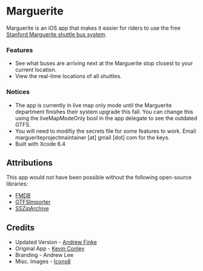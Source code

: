 # Marguerite

Marguerite is an iOS app that makes it easier for riders to use the free [Stanford Marguerite shuttle bus system](http://transportation.stanford.edu/marguerite/).

### Features
* See what buses are arriving next at the Marguerite stop closest to your current location.
* View the real-time locations of all shuttles.

### Notices
* The app is currently in live map only mode until the Marguerite department finishes their system upgrade this fall. You can change this using the liveMapModeOnly bool in the app delegate to see the outdated GTFS.
* You will need to modifiy the secrets file for some features to work. Email margueriteprojectmaintainer [at] gmail [dot] com for the keys.
* Built with Xcode 6.4

## Attributions
This app would not have been possible without the following open-source libraries:
* [FMDB](https://github.com/ccgus/fmdb)
* [GTFSImporter](https://github.com/jvashishtha/GTFSImporter)
* [SSZipArchive](https://github.com/ZipArchive/ZipArchive)


## Credits
* Updated Version - [Andrew Finke](https://github.com/J3D1-WARR10R)
* Original App - [Kevin Conley](https://github.com/kevincon)
* Branding - Andrew Lee 
* Misc. Images - [Icons8](https://icons8.com)
